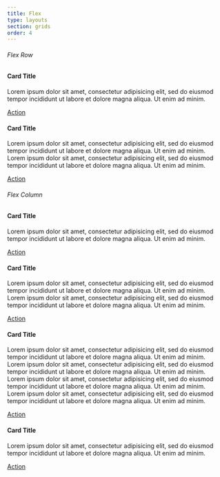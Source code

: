 ```yaml
---
title: Flex
type: layouts
section: grids
order: 4
---
```


<h6>Flex Row</h6>

<div class="flex-row flex-buffer">
	<div class="card flex-column">
		<div class="card-header">
			<h4>Card Title</h4>
		</div>
		<div class="card-body card-flush-top flex-grow">
			<p>Lorem ipsum dolor sit amet, consectetur adipisicing elit, sed do eiusmod tempor incididunt ut labore et dolore magna aliqua. Ut enim ad minim.</p>
		</div>
		<div class="card-footer card-flush-top">
			<a href="#">Action</a>
		</div>
	</div>
	<div class="card flex-column">
		<div class="card-header">
			<h4>Card Title</h4>
		</div>
		<div class="card-body card-flush-top flex-grow">
			<p>Lorem ipsum dolor sit amet, consectetur adipisicing elit, sed do eiusmod tempor incididunt ut labore et dolore magna aliqua. Ut enim ad minim. Lorem ipsum dolor sit amet, consectetur adipisicing elit, sed do eiusmod tempor incididunt ut labore et dolore magna aliqua. Ut enim ad minim.</p>
		</div>
		<div class="card-footer card-flush-top">
			<a href="#">Action</a>
		</div>
	</div>
</div>

<h6>Flex Column</h6>

<div class="flex-row flex-buffer">
	<div class="flex-column">
		<div class="card flex-column flex-grow">
			<div class="card-header">
				<h4>Card Title</h4>
			</div>
			<div class="card-body card-flush-top flex-grow">
				<p>Lorem ipsum dolor sit amet, consectetur adipisicing elit, sed do eiusmod tempor incididunt ut labore et dolore magna aliqua. Ut enim ad minim.</p>
			</div>
			<div class="card-footer card-flush-top">
				<a href="#">Action</a>
			</div>
		</div>
		<div class="card flex-column flex-grow">
			<div class="card-header">
				<h4>Card Title</h4>
			</div>
			<div class="card-body card-flush-top flex-grow">
				<p>Lorem ipsum dolor sit amet, consectetur adipisicing elit, sed do eiusmod tempor incididunt ut labore et dolore magna aliqua. Ut enim ad minim. Lorem ipsum dolor sit amet, consectetur adipisicing elit, sed do eiusmod tempor incididunt ut labore et dolore magna aliqua. Ut enim ad minim.</p>
			</div>
			<div class="card-footer card-flush-top">
				<a href="#">Action</a>
			</div>
		</div>
	</div>
	<div class="flex-column">
		<div class="card flex-column flex-grow">
			<div class="card-header">
				<h4>Card Title</h4>
			</div>
			<div class="card-body card-flush-top flex-grow">
				<p>Lorem ipsum dolor sit amet, consectetur adipisicing elit, sed do eiusmod tempor incididunt ut labore et dolore magna aliqua. Ut enim ad minim. Lorem ipsum dolor sit amet, consectetur adipisicing elit, sed do eiusmod tempor incididunt ut labore et dolore magna aliqua. Ut enim ad minim. Lorem ipsum dolor sit amet, consectetur adipisicing elit, sed do eiusmod tempor incididunt ut labore et dolore magna aliqua. Ut enim ad minim. Lorem ipsum dolor sit amet, consectetur adipisicing elit, sed do eiusmod tempor incididunt ut labore et dolore magna aliqua. Ut enim ad minim.</p>
			</div>
			<div class="card-footer card-flush-top">
				<a href="#">Action</a>
			</div>
		</div>
		<div class="card flex-column flex-grow">
			<div class="card-header">
				<h4>Card Title</h4>
			</div>
			<div class="card-body card-flush-top flex-grow">
								<p>Lorem ipsum dolor sit amet, consectetur adipisicing elit, sed do eiusmod tempor incididunt ut labore et dolore magna aliqua. Ut enim ad minim.</p>
			</div>
			<div class="card-footer card-flush-top">
				<a href="#">Action</a>
			</div>
		</div>
	</div>
</div>
